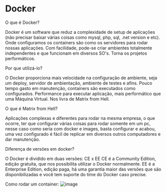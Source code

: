 # Docker

O que é Docker?

Docker é um software que reduz a complexidade de setup de aplicações (não precisar baixar várias coisas como mysql, php, sql, .net version e etc).
Onde configuramos os containers são como os servidores para rodar nossas aplicações.
Com facilidade, pode-se criar ambientes totalmente independentes e que funcionam em diversos SO's.
Torna os projetos performáticos.


Por que utilizá-lo?

O Docker proporciona mais velocidade na configuração de ambiente, seja um deploy, servidor de ambientação, ambiente de testes e afins.
Pouco tempo gasto em manutenção, containers são executados como configurados.
Performance para executar aplicação, mais performático que uma Máquina Virtual.
Nos livra de Matrix from Hell.


O que é Matrix from Hell?

Aplicações complexas e diferentes para rodar na mesma empresa, o que ocorre, ter que configurar várias coisas para rodar somente em um pc, nesse caso como seria com docker e images, basta configurar e acabou, uma vez configurado é fácil de replicar em diversos outros computadores e dar manutenção.


Diferença de versões em docker?

O Docker é dividido em duas versões: CE x EE
CE é a Community Edition, edição gratuita, que nos possibilita utilizar o Docker normalmente.
EE é a Enterprise Edition, edição paga, há uma garantia maior das versões que são disponibilizadas e você tem suporte do time do Docker caso precise.

Como rodar um container:
![image](https://github.com/PatrocksOficial/Docker/assets/87246660/ec9a1bfe-a5a7-46ab-ba65-6e96422f4bb3)
